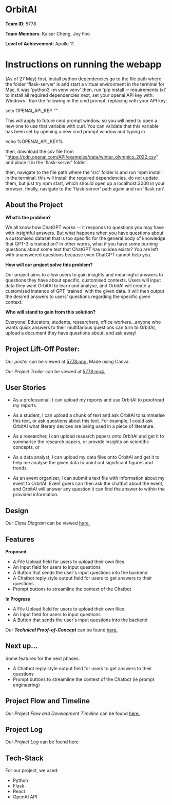 
# OrbitAI

**Team ID**: 5778

**Team Members**:
Kaiser Cheng, Joy Foo

**Level of Achievement**: Apollo 11


# Instructions on running the webapp
(As of 27 May)
first, install python dependencies
go to the file path where the folder 'flask-server' is and start a virtual environment in the terminal
for Mac, it was 'python3 -m venv venv'
then, run 'pip install -r requirements.txt'
to install all required dependencies
next, set your openai API key with:
 Windows : Run the following in the cmd prompt, replacing <yourkey> with your API key:

setx OPENAI_API_KEY “<yourkey>”

This will apply to future cmd prompt window, so you will need to open a new one to use that variable with curl. You can validate that this variable has been set by opening a new cmd prompt window and typing in 

echo %OPENAI_API_KEY%

then, download the csv file from "https://cdn.openai.com/API/examples/data/winter_olympics_2022.csv"
and place it in the 'flask-server' folder. 

then, navigate to the file path where the 'src' folder is and run 'npm install' in the terminal. 
this will install the required dependencies. do not update them, but just try npm start, which should open up a localhost:3000 in your browser. 
finally, navigate to the 'flask-server' path again and run 'flask run'.

## About the Project
**What’s the problem?**

We all know how ChatGPT works -- it responds to questions you may have with insightful answers. But what happens when you have questions about a customised dataset that is too specific for the general body of knowledge that GPT-3 is trained on? In other words, what if you have some burning questions about some text that ChatGPT has no idea exists? You are left with unanswered questions because even ChatGPT cannot help you.

**How will our project solve this problem?**

Our project aims to allow users to gain insights and meaningful answers to questions they have about specific, customised contexts. Users will input data they want OrbitAI to learn and analyse, and OrbitAI will create a customised instance of GPT ‘trained’ with the given data. It will then output the desired answers to users' questions regarding the specific given context.

**Who will stand to gain from this solution?**

Everyone! Educators, students, researchers, office workers...anyone who wants quick answers to their multifarious questions can turn to OrbitAI, upload a document they have questions about, and ask away!

## Project Lift-Off Poster:
Our *poster* can be viewed at [5778.png.](https://drive.google.com/file/d/16ImxMp8x71ir37Fwxc_jQWOkwGz-SRF_/view?usp=share_link) Made using Canva.

Our *Project Trailer* can be viewed at [5778.mp4.](https://drive.google.com/file/d/1Txf9ak5EnQ1CORsjyI9iwCPzuybsgJdg/view?usp=share_link)


## User Stories
* As a professional, I can upload my reports and  use OrbitAI to proofread my reports.
 
* As a student, I can upload a chunk of text and ask OrbitAI to summarise this text, or ask questions about this text. For example,  I could ask OrbitAI what literary devices are being used in a piece of literature.

* As a researcher, I can upload research papers onto OrbitAI and get it to summarise the research papers, or provide insights on scientific concepts, or 

* As a data analyst, I can upload my data files onto OrbitAI and get it to help me analyse the given data to point out significant figures and  trends.

* As an event organiser, I can submit a text file with information about my event to OrbitAI. Event goers can then  ask the chatbot about the event, and OrbitAI will answer any question it can find the answer to within the provided information. 


## Design
Our *Class Diagram* can be viewed [here.](https://drive.google.com/file/d/1QlvFjIR3chX3KTD6zOu66jYNZG6PmbMk/view?usp=share_link)

## Features

**Proposed**
* A File Upload field for users to upload their own files
* An Input field for users to input questions
* A Button that sends the user's input questions into the backend
* A Chatbot reply style output field for users to get answers to their questions
* Prompt buttons to streamline the context of the Chatbot

**In Progress**

* A File Upload field for users to upload their own files
* An Input field for users to input questions
* A Button that sends the user's input questions into the backend

Our ***Technical Proof-of-Concept*** can be found [here.]()


## Next up…
Some features for the next phases:
* A Chatbot reply style output field for users to get answers to their questions
* Prompt buttons to streamline the context of the Chatbot (ie prompt engineering)

## Project Flow and Timeline
Our *Project Flow and Development Timeline* can be found [here.]()

## Project Log
Our *Project Log* can be found [here](https://docs.google.com/spreadsheets/d/1d6DxgpCpcmTk8kyhEtn4Vz9rUNKAplvYz1qOrUqlTsM/edit#gid=0)

## Tech-Stack

For our project, we used: 
* Python
* Flask
* React
* OpenAI API
